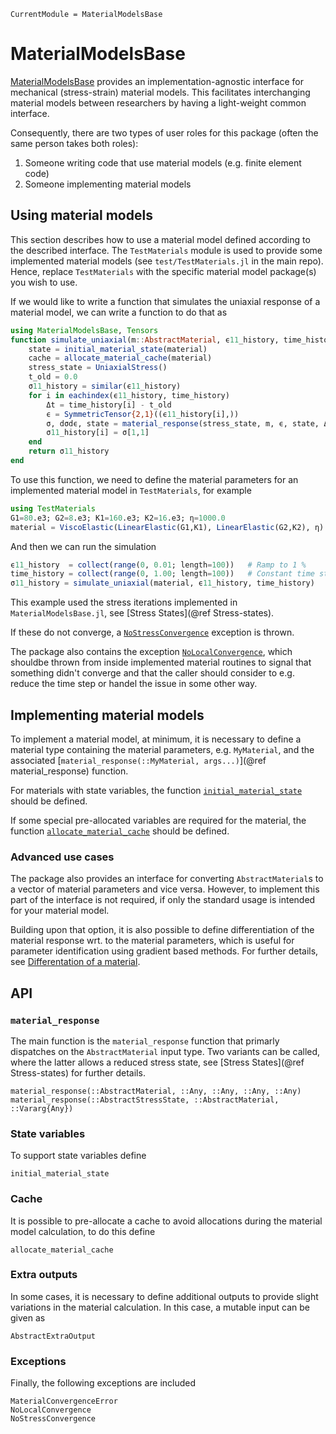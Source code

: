 ```@meta
CurrentModule = MaterialModelsBase
```
# MaterialModelsBase

[MaterialModelsBase](https://github.com/KnutAM/MaterialModelsBase.jl)
provides an implementation-agnostic interface for mechanical (stress-strain)
material models. This facilitates interchanging material models between researchers by having a light-weight common interface.

Consequently, there are two types of user roles for this package (often the same
person takes both roles):

1) Someone writing code that use material models (e.g. finite element code)
2) Someone implementing material models

## Using material models
This section describes how to use a material model defined according to the described interface. The `TestMaterials` module is used to provide some implemented material models (see `test/TestMaterials.jl` in the main repo). Hence, replace `TestMaterials` with the specific material model package(s) you wish to use. 

If we would like to write a function that simulates the uniaxial response
of a material model, we can write a function to do that as
```julia
using MaterialModelsBase, Tensors
function simulate_uniaxial(m::AbstractMaterial, ϵ11_history, time_history)
    state = initial_material_state(material)
    cache = allocate_material_cache(material)
    stress_state = UniaxialStress()
    t_old = 0.0
    σ11_history = similar(ϵ11_history)
    for i in eachindex(ϵ11_history, time_history)
        Δt = time_history[i] - t_old
        ϵ = SymmetricTensor{2,1}((ϵ11_history[i],))
        σ, dσdϵ, state = material_response(stress_state, m, ϵ, state, Δt, cache)
        σ11_history[i] = σ[1,1]
    end
    return σ11_history
end
```

To use this function, we need to define the material parameters for an 
implemented material model in `TestMaterials`, for example
```julia
using TestMaterials
G1=80.e3; G2=8.e3; K1=160.e3; K2=16.e3; η=1000.0
material = ViscoElastic(LinearElastic(G1,K1), LinearElastic(G2,K2), η)
```

And then we can run the simulation
```julia
ϵ11_history  = collect(range(0, 0.01; length=100))   # Ramp to 1 %
time_history = collect(range(0, 1.00; length=100))   # Constant time step
σ11_history = simulate_uniaxial(material, ϵ11_history, time_history)
```

This example used the stress iterations implemented in `MaterialModelsBase.jl`,
see [Stress States](@ref Stress-states).

If these do not converge, a [`NoStressConvergence`](@ref) exception is thrown. 

The package also contains the exception [`NoLocalConvergence`](@ref), 
which shouldbe thrown from inside implemented material routines to signal 
that something didn't converge and that the caller should consider 
to e.g. reduce the time step or handel the issue in some other way.

## Implementing material models
To implement a material model, at minimum, it is necessary to 
define a material type containing the material parameters, e.g. `MyMaterial`,
and the associated [`material_response(::MyMaterial, args...)`](@ref material_response) function.

For materials with state variables, the function [`initial_material_state`](@ref) should be defined. 

If some special pre-allocated variables are required for the material, the function [`allocate_material_cache`](@ref) should be defined. 


### Advanced use cases
The package also provides an interface for converting `AbstractMaterial`s 
to a vector of material parameters and vice versa. However, to implement 
this part of the interface is not required, if only the standard usage 
is intended for your material model.

Building upon that option, it is also possible to define differentiation
of the material response wrt. to the material parameters, which is useful 
for parameter identification using gradient based methods. For further details, 
see [Differentation of a material](@ref).


## API

### `material_response`
The main function is the `material_response` function that 
primarly dispatches on the `AbstractMaterial` input type. 
Two variants can be called, where the latter allows a reduced 
stress state, see [Stress States](@ref Stress-states) for further details. 
```@docs
material_response(::AbstractMaterial, ::Any, ::Any, ::Any, ::Any)
material_response(::AbstractStressState, ::AbstractMaterial, ::Vararg{Any})
```

### State variables
To support state variables define
```@docs
initial_material_state
```

### Cache
It is possible to pre-allocate a cache to avoid allocations during the material model calculation, to do this define
```@docs
allocate_material_cache
```

### Extra outputs
In some cases, it is necessary to define additional outputs to provide slight 
variations in the material calculation. In this case, a mutable input can be 
given as 
```@docs
AbstractExtraOutput
```

### Exceptions
Finally, the following exceptions are included
```@docs
MaterialConvergenceError
NoLocalConvergence
NoStressConvergence
```
